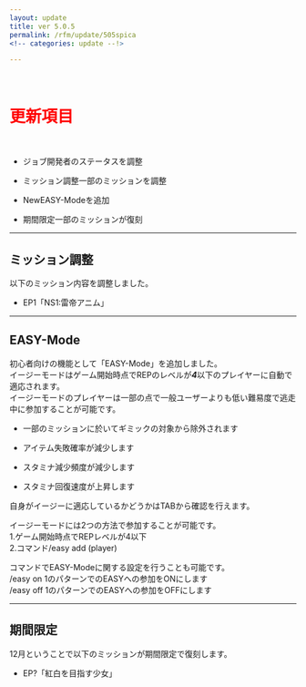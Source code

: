 ```yaml
---
layout: update
title: ver 5.0.5
permalink: /rfm/update/505spica 
<!-- categories: update --!>  

---
```



<br>
<h1 id="1"><font color="red">更新項目</font></h1><br>

+ <span class="yellow-badge">ジョブ</span>開発者のステータスを調整  

+ <span class="green-badge">ミッション調整</span>一部のミッションを調整         

+ <span class="blue-badge">New</span>EASY-Modeを追加        

+ <span class="red-badge">期間限定</span>一部のミッションが復刻         


----------------------------------------------------
## ミッション調整        

以下のミッション内容を調整しました。  

+ EP1「NS1:雷帝アニム」  
    

----------------------------------------------------
## EASY-Mode        

初心者向けの機能として「EASY-Mode」を追加しました。  
イージーモードはゲーム開始時点でREPのレベルが***4***以下のプレイヤーに自動で適応されます。  
イージーモードのプレイヤーは一部の点で一般ユーザーよりも低い難易度で逃走中に参加することが可能です。  

+ 一部のミッションに於いてギミックの対象から除外されます  

+ アイテム失敗確率が減少します  

+ スタミナ減少頻度が減少します  

+ スタミナ回復速度が上昇します  


自身がイージーに適応しているかどうかはTABから確認を行えます。　　

イージーモードには2つの方法で参加することが可能です。  
1.ゲーム開始時点でREPレベルが4以下  
2.コマンド/easy add (player)  

コマンドでEASY-Modeに関する設定を行うことも可能です。  
/easy on  1のパターンでのEASYへの参加をONにします   
/easy off 1のパターンでのEASYへの参加をOFFにします 
    

----------------------------------------------------
## 期間限定     

12月ということで以下のミッションが期間限定で復刻します。  

+ EP?「紅白を目指す少女」    
